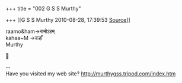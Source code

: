 +++
title = "002 G S S Murthy"

+++
[[G S S Murthy	2010-08-28, 17:39:53 [Source](https://groups.google.com/g/samskrita/c/Bby4NAHL3K8)]]



raamo&ham->रामोऽहम्  
kahaa\~M ->कहाँ  
Murthy



--  
Have you visited my web site? <http://murthygss.tripod.com/index.htm>  
  

